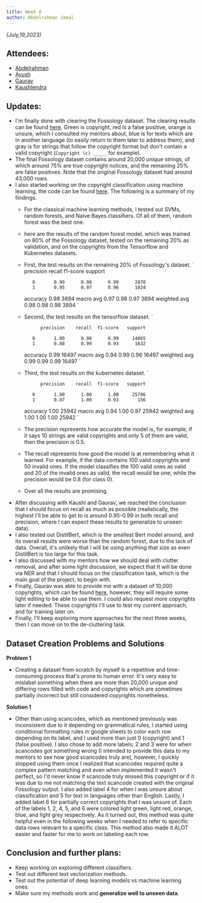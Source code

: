```yaml
---
title: Week 8
author: Abdelrahman Jamal
---
```

<!--
SPDX-License-Identifier: CC-BY-SA-4.0

SPDX-FileCopyrightText: 2023 Abdelrahman Jamal <abdelrahmanjamal5565@gmail.com>
-->

*(July,19,2023)*

## Attendees:

* [Abdelrahman](https://github.com/Hero2323)
* [Ayush](https://github.com/hastagAB)
* [Gaurav](https://github.com/GMishx)
* [Kaushlendra](https://github.com/Kaushl2208)


## Updates:
- I'm finally done with clearing the Fossology dataset. The clearing results can be found [here](https://docs.google.com/spreadsheets/d/1jj_5F8bjT5a7beIp9OOIizCr37SqfeFWUiPthuEotsw/edit?usp=sharing). Green is copyright, red is a false positive, orange is unsure, which I consulted my mentors about, blue is for texts which are in another language (to easily return to them later to address them), and gray is for strings that follow the copyright format but don't contain a valid copyright (`Copyright (c) _____` for example).
- The final Fossology dataset contains around 20,000 unique strings, of which around 75% are true copyright notices, and the remaining 25% are false positives. Note that the original Fossology dataset had around 43,000 rows.
- I also started working on the copyright classification using machine learning, the code can be found [here](https://gist.github.com/Hero2323/464b1eb7321a7408613b0de3f6c11837). The following is a summary of my findings.
  * For the classical machine learning methods, I tested out SVMs, random forests, and Naive Bayes classifiers. Of all of them, random forest was the best one.
  * here are the results of the random forest model, which was trained on 80% of the Fossology dataset, tested on the remaining 20% as validation, and on the copyrights from the Tensorflow and Kubernetes datasets.
  * First, the test results on the remaining 20% of Fossology's dataset.
`
                  precision    recall  f1-score   support

           0       0.99      0.98      0.99      2870
           1       0.95      0.97      0.96      1024

    accuracy                           0.98      3894
    macro avg      0.97      0.98      0.97      3894
    weighted avg   0.98      0.98      0.98      3894
`
  * Second, the test results on the tensorflow dataset.
`

              precision    recall  f1-score   support

           0       1.00      0.98      0.99     14865
           1       0.88      0.99      0.93      1632

    accuracy                           0.99     16497
    macro avg      0.94      0.99      0.96     16497
    weighted avg   0.99      0.99      0.99     16497
`
  * Third, the test results on the kubernetes dataset.
`

              precision    recall  f1-score   support

           0       1.00      1.00      1.00     25786
           1       0.87      1.00      0.93       156

    accuracy                           1.00     25942
    macro avg      0.94      1.00      0.97     25942
    weighted avg   1.00      1.00      1.00     25942
`
  * The precision represents how accurate the model is, for example, if it says 10 strings are valid copyrights and only 5 of them are valid, then the precision is 0.5.
  * The recall represents how good the model is at remembering what it learned. For example, if the data contains 100 valid copyrights and 50 invalid ones. If the model classifies the 100 valid ones as valid and 20 of the invalid ones as valid, the recall would be one, while the precision would be 0.8 (for class 0).
  * Over all the results are promising.
- After discussing with Kaushl and Gaurav, we reached the conclusion that I should focus on recall as much as possible (realistically, the highest I'll be able to get to is around 0.95-0.99 in both recall and precision, where I can expect these results to generalize to unseen data).
- I also tested out DistilBert, which is the smallest Bert model around, and its overall results were worse than the random forest, due to the lack of data. Overall, it's unlikely that I will be using anything that size as even DistilBert is too large for this task.
- I also discussed with my mentors how we should deal with clutter removal, and after some light discussion, we expect that It will be done via NER and that I should focus on the classification task, which is the main goal of the project, to begin with.
- Finally, Gaurav was able to provide me with a dataset of 10,000 copyrights, which can be found [here](https://docs.google.com/spreadsheets/d/1nvQOz7Phx9zaxnQR22T728u6b98x8vGrkCFmdZIKvvg/edit?usp=sharing), however, they will require some light editing to be able to use them. I could also request more copyrights later if needed. These copyrights I'll use to test my current approach, and for training later on. 
- Finally, I'll keep exploring more approaches for the next three weeks, then I can move on to the de-cluttering task.

## Dataset Creation Problems and Solutions
**Problem 1**
* Creating a dataset from scratch by myself is a repetitive and time-consuming process that's prone to human error. It's very easy to mislabel something when there are more than 20,000 unique and differing rows filled with code and copyrights which are sometimes partially incorrect but still considered copyrights nonetheless.

**Solution 1** 
* Other than using scancodes, which as mentioned previously was inconsistent due to it depending on grammatical rules, I started using conditional formatting rules in google sheets to color each row depending on its label, and I used more than just 0 (copyright) and 1 (false positive). I also chose to add more labels; 2 and 3 were for when scancodes got something wrong (I intended to provide this data to my mentors to see how good scancodes truly are), however, I quickly stopped using them once I realized that scancodes required quite a complex pattern matching and even when implemented it wasn't perfect, so I'd never know if scancode truly missed this copyright or if it was due to me not matching the text scancode created with the original Fossology output. I also added label 4 for when I was unsure about classification and 5 for text in languages other than English. Lastly, I added label 6 for partially correct copyrights that I was unsure of. Each of the labels 1, 2, 4, 5, and 6 were colored light green, light red, orange, blue, and light grey respectively. As it turned out, this method was quite helpful even in the following weeks when I needed to refer to specific data rows relevant to a specific class. This method also made it ALOT easier and faster for me to work on labeling each row.

## Conclusion and further plans:
- Keep working on exploring different classifiers.
- Test out different text vectorization methods.
- Test out the potential of deep learning models vs machine learning ones.
- Make sure my methods work and **generalize well to unseen data**.